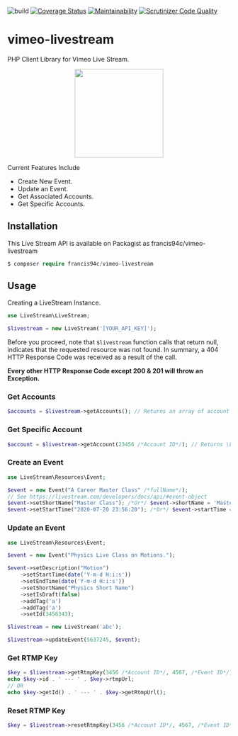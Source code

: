 ![build](https://github.com/francis94c/vimeo-livestream/workflows/build/badge.svg) [![Coverage Status](https://coveralls.io/repos/github/francis94c/vimeo-livestream/badge.svg?branch=master)](https://coveralls.io/github/francis94c/vimeo-livestream?branch=master) [![Maintainability](https://api.codeclimate.com/v1/badges/5f2940c68fd16c1812fc/maintainability)](https://codeclimate.com/github/francis94c/vimeo-livestream/maintainability) [![Scrutinizer Code Quality](https://scrutinizer-ci.com/g/francis94c/vimeo-livestream/badges/quality-score.png?b=master)](https://scrutinizer-ci.com/g/francis94c/vimeo-livestream/?branch=master)

# vimeo-livestream
PHP Client Library for Vimeo Live Stream.

<p style="text-align:center;"><img width="200" src="https://livestream.com/assets/images/shared/livestream_og_image.jpg"/></p>

Current Features Include
* Create New Event.
* Update an Event.
* Get Associated Accounts.
* Get Specific Accounts.

## Installation ##
This Live Stream API is available on Packagist as francis94c/vimeo-livestream

```php
$ composer require francis94c/vimeo-livestream
```

## Usage ##
Creating a LiveStream Instance.

```php
use LiveStream\LiveStream;

$livestream = new LiveStream('[YOUR_API_KEY]');
```

Before you proceed, note that `$livestream` function calls that return null, indicates that the requested resource was not found. In summary, a 404 HTTP Response Code was received as a result of the call. 

__Every other HTTP Response Code except 200 & 201 will throw an Exception.__

### Get Accounts ###
```php
$accounts = $livestream->getAccounts(); // Returns an array of account resources.
```

### Get Specific Account ###
```php
$account = $livestream->getAccount(23456 /*Account ID*/); // Returns \LiveStream\Resources\Account.
```

### Create an Event ###
```php
use LiveStream\Resources\Event;

$event = new Event("A Career Master Class" /*fullName*/);
// See https://livestream.com/developers/docs/api/#event-object
$event->setShortName("Master Class"); /*Or*/ $event->shortName = 'Master Class';
$event->setStartTime("2020-07-20 23:56:20"); /*Or*/ $event->startTime = /*Time in ISO8601 date time format*/
```

### Update an Event ###
```php
use LiveStream\Resources\Event;

$event = new Event("Physics Live Class on Motions.");

$event->setDescription("Motion")
    ->setStartTime(date('Y-m-d H:i:s'))
    ->setEndTime(date('Y-m-d H:i:s'))
    ->setShortName("Physics Short Name")
    ->setIsDraft(false)
    ->addTag('a')
    ->addTag('a')
    ->setId(3456343);

$livestream = new LiveStream('abc');

$livestream->updateEvent(5637245, $event);
```

### Get RTMP Key ###
```php
$key = $livestream->getRtmpKey(3456 /*Account ID*/, 4567, /*Event ID*/); // Returns \LiveStream\Resources\RTMPKey.
echo $key->id . ' --- ' . $key->rtmpUrl;
// OR
echo $key->getId() . ' --- ' . $key->getRtmpUrl();
```

### Reset RTMP Key ###
```php
$key = $livestream->resetRtmpKey(3456 /*Account ID*/, 4567, /*Event ID*/);
```